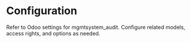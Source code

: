 # Configuration

Refer to Odoo settings for mgmtsystem_audit. Configure related models, access rights, and options as needed.
